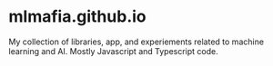 # mlmafia.github.io
My collection of libraries, app, and experiements related to machine learning and AI. Mostly Javascript and Typescript code.
